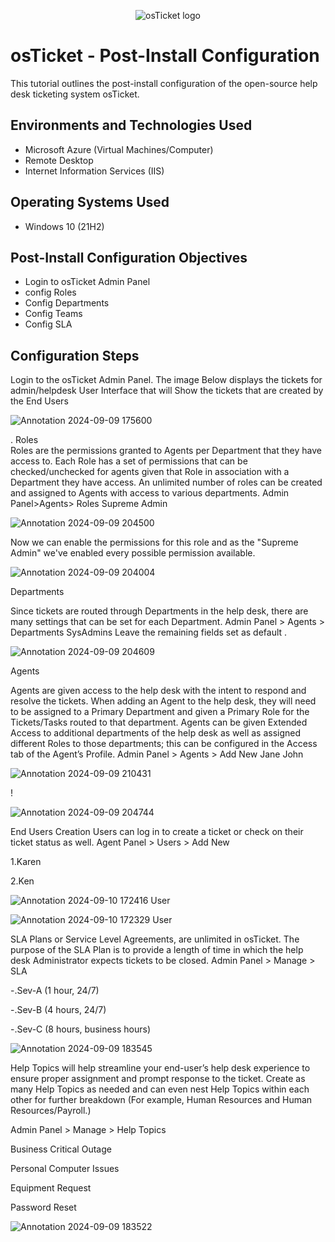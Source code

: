 <p align="center">
<img src="https://i.imgur.com/Clzj7Xs.png" alt="osTicket logo"/>
</p>

<h1>osTicket - Post-Install Configuration</h1>
This tutorial outlines the post-install configuration of the open-source help desk ticketing system osTicket.<br />



<h2>Environments and Technologies Used</h2>

- Microsoft Azure (Virtual Machines/Computer)
- Remote Desktop
- Internet Information Services (IIS)

<h2>Operating Systems Used </h2>

- Windows 10</b> (21H2)

<h2>Post-Install Configuration Objectives</h2>

- Login to osTicket Admin Panel
- config Roles
- Config Departments
- Config Teams
- Config SLA

<h2>Configuration Steps</h2>

<p> Login to the osTicket Admin Panel. The image  Below displays the tickets for admin/helpdesk User Interface  that will Show the tickets that are created by the End Users    

  
![Annotation 2024-09-09 175600](https://github.com/user-attachments/assets/6a4fadf3-09c4-4503-a74a-217c21be4bf3)


</p> 
<p>
 .
</h>Roles
<br /> Roles are the permissions granted to Agents per Department that they have access to. Each Role has a set of permissions that can be checked/unchecked for agents given that Role in association with a Department they have access. An unlimited number of roles can be created and assigned to Agents with access to various departments.
Admin Panel>Agents> Roles
Supreme Admin


![Annotation 2024-09-09 204500](https://github.com/user-attachments/assets/c22bd1ee-4143-4cc1-8ba0-5d6ffc2dc4c9)

Now we can enable the permissions for this role and as the "Supreme Admin" we've enabled every possible permission available.

![Annotation 2024-09-09 204004](https://github.com/user-attachments/assets/59db7f45-c64e-482d-ac0a-c626a0d04e7a)

</p> Departments
<p>
Since tickets are routed through Departments in the help desk, there are many settings that can be set for each Department.
Admin Panel > Agents > Departments
SysAdmins
Leave the remaining fields set as default .
</p>


![Annotation 2024-09-09 204609](https://github.com/user-attachments/assets/948035ed-c6b0-4055-a74f-e863d9998d96)

Agents
<p> Agents are given access to the help desk with the intent to respond and resolve the tickets. When adding an Agent to the help desk, they will need to be assigned to a Primary Department and given a Primary Role for the Tickets/Tasks routed to that department. Agents can be given Extended Access to additional departments of the help desk as well as assigned different Roles to those departments; this can be configured in the Access tab of the Agent’s Profile.
Admin Panel > Agents > Add New
Jane
John

![Annotation 2024-09-09 210431](https://github.com/user-attachments/assets/9a6bc2a1-3238-4b06-81ae-983c716f03dc)


</p>!









![Annotation 2024-09-09 204744](https://github.com/user-attachments/assets/a0365291-f1f4-485c-bcf3-3735429baebd)


<p>

  
  
  






</p> End Users Creation Users can log in to create a ticket or check on their ticket status as well.
Agent Panel > Users > Add New

1.Karen

2.Ken
<br />




![Annotation 2024-09-10 172416 User](https://github.com/user-attachments/assets/d9f9dff7-8ded-4f0d-8f7a-e1e7a7fe2545)






![Annotation 2024-09-10 172329 User](https://github.com/user-attachments/assets/119d13c1-83e2-4e35-8d5b-878c74edaf58)





SLA Plans or Service Level Agreements, are unlimited in osTicket. The purpose of the SLA Plan is to provide a length of time in which the help desk Administrator expects tickets to be closed. Admin Panel > Manage > SLA

-.Sev-A (1 hour, 24/7)

-.Sev-B (4 hours, 24/7)

-.Sev-C (8 hours, business hours)






![Annotation 2024-09-09 183545](https://github.com/user-attachments/assets/c93140df-3d77-46bf-8251-0dde4a25685f)





Help Topics will help streamline your end-user’s help desk experience to ensure proper assignment and prompt response to the ticket. Create as many Help Topics as needed and can even nest Help Topics within each other for further breakdown (For example, Human Resources and Human Resources/Payroll.)

Admin Panel > Manage > Help Topics

Business Critical Outage

Personal Computer Issues

Equipment Request

Password Reset



![Annotation 2024-09-09 183522](https://github.com/user-attachments/assets/14346d4c-b507-499e-a8f9-5e63fd789602)






